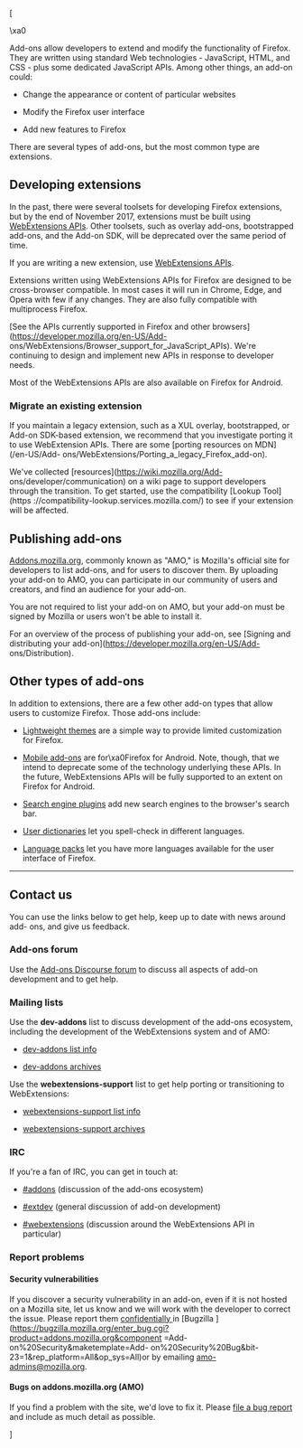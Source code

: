 [



\xa0



Add-ons allow developers to extend and modify the functionality of Firefox.
They are written using standard Web technologies - JavaScript, HTML, and CSS -
plus some dedicated JavaScript APIs. Among other things, an add-on could:





  * Change the appearance or content of particular websites


  * Modify the Firefox user interface


  * Add new features to Firefox




There are several types of add-ons, but the most common type are extensions.



## Developing extensions



In the past, there were several toolsets for developing Firefox extensions,
but by the end of November 2017, extensions must be built using [WebExtensions
APIs](https://developer.mozilla.org/en-US/Add-ons/WebExtensions). Other
toolsets, such as overlay add-ons, bootstrapped add-ons, and the Add-on SDK,
will be deprecated over the same period of time.



If you are writing a new extension, use [WebExtensions
APIs](https://developer.mozilla.org/en-US/Add-ons/WebExtensions).



Extensions written using WebExtensions APIs for Firefox are designed to be
cross-browser compatible. In most cases it will run in Chrome, Edge, and Opera
with few if any changes. They are also fully compatible with multiprocess
Firefox.  
  
[See the APIs currently supported in Firefox and other
browsers](https://developer.mozilla.org/en-US/Add-
ons/WebExtensions/Browser_support_for_JavaScript_APIs). We're continuing to
design and implement new APIs in response to developer needs.  
  
 Most of the WebExtensions APIs are also available on Firefox for Android.



### Migrate an existing extension



If you maintain a legacy extension, such as a XUL overlay, bootstrapped, or
Add-on SDK-based extension, we recommend that you investigate porting it to
use WebExtension APIs. There are some [porting resources on MDN](/en-US/Add-
ons/WebExtensions/Porting_a_legacy_Firefox_add-on).



We've collected [resources](https://wiki.mozilla.org/Add-
ons/developer/communication) on a wiki page to support developers through the
transition. To get started, use the compatibility [Lookup Tool](https
://compatibility-lookup.services.mozilla.com/) to see if your extension will
be affected.



## Publishing add-ons



[Addons.mozilla.org](https://addons.mozilla.org), commonly known as "AMO," is
Mozilla's official site for developers to list add-ons, and for users to
discover them. By uploading your add-on to AMO, you can participate in our
community of users and creators, and find an audience for your add-on.



You are not required to list your add-on on AMO, but your add-on must be
signed by Mozilla or users won't be able to install it.



For an overview of the process of publishing your add-on, see [Signing and
distributing your add-on](https://developer.mozilla.org/en-US/Add-
ons/Distribution).



## Other types of add-ons



In addition to extensions, there are a few other add-on types that allow users
to customize Firefox. Those add-ons include:





  * [Lightweight themes](https://developer.mozilla.org/Add-ons/Themes/Background) are a simple way to provide limited customization for Firefox.


  * [Mobile add-ons](/en-US/Add-ons/Firefox_for_Android) are for\xa0Firefox for Android. Note, though, that we intend to deprecate some of the technology underlying these APIs. In the future, WebExtensions APIs will be fully supported to an extent on Firefox for Android.


  * [Search engine plugins](/en-US/docs/Creating_OpenSearch_plugins_for_Firefox) add new search engines to the browser's search bar.


  * [User dictionaries](/en-US/docs/Mozilla/Creating_a_spell_check_dictionary_add-on) let you spell-check in different languages.


  * [Language packs](https://support.mozilla.org/kb/use-firefox-interface-other-languages-language-pack) let you have more languages available for the user interface of Firefox.




* * *



## Contact us



You can use the links below to get help, keep up to date with news around add-
ons, and give us feedback.



### Add-ons forum



Use the [Add-ons Discourse forum](https://discourse.mozilla.org/c/add-ons) to
discuss all aspects of add-on development and to get help.



### Mailing lists



Use the **dev-addons** list to discuss development of the add-ons ecosystem,
including the development of the WebExtensions system and of AMO:





  * [dev-addons list info](https://mail.mozilla.org/listinfo/dev-addons)


  * [dev-addons archives](https://mail.mozilla.org/pipermail/dev-addons/)




Use the **webextensions-support** list to get help porting or transitioning to
WebExtensions:





  * [webextensions-support list info](https://mail.mozilla.org/listinfo/webextensions-support)


  * [webextensions-support archives](https://mail.mozilla.org/pipermail/webextensions-support/)




### IRC



If you're a fan of IRC, you can get in touch at:





  * [#addons](irc://irc.mozilla.org/addons) (discussion of the add-ons ecosystem)


  * [#extdev](irc://irc.mozilla.org/extdev) (general discussion of add-on development)


  * [#webextensions](irc://irc.mozilla.org/webextensions) (discussion around the WebExtensions API in particular)




### Report problems



#### Security vulnerabilities



If you discover a security vulnerability in an add-on, even if it is not
hosted on a Mozilla site, let us know and we will work with the developer to
correct the issue. Please report them [confidentially
](http://www.mozilla.org/projects/security/security-bugs-policy.html)in
[Bugzilla
](https://bugzilla.mozilla.org/enter_bug.cgi?product=addons.mozilla.org&component
=Add-on%20Security&maketemplate=Add-
on%20Security%20Bug&bit-23=1&rep_platform=All&op_sys=All)or by emailing [amo-
admins@mozilla.org](mailto:amo-admins@mozilla.org).



#### Bugs on addons.mozilla.org (AMO)



If you find a problem with the site, we'd love to fix it. Please [file a bug
report ](https://github.com/mozilla/addons/issues/new)and include as much
detail as possible.

]

